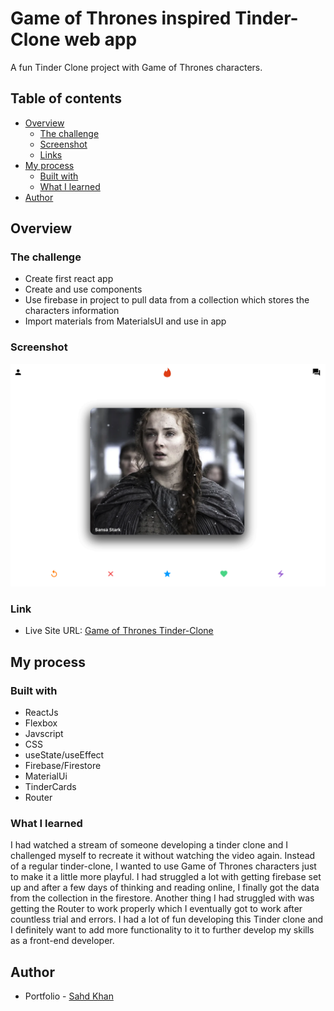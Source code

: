 # Game of Thrones inspired Tinder-Clone web app

A fun Tinder Clone project with Game of Thrones characters.

## Table of contents

- [Overview](#overview)
  - [The challenge](#the-challenge)
  - [Screenshot](#screenshot)
  - [Links](#links)
- [My process](#my-process)
  - [Built with](#built-with)
  - [What I learned](#what-i-learned)
- [Author](#author)

## Overview

### The challenge

- Create first react app
- Create and use components
- Use firebase in project to pull data from a collection which stores the characters information
- Import materials from MaterialsUI and use in app

### Screenshot

![](./Screen%20Shot%202022-06-14%20at%206.42.43%20PM.png)

### Link

- Live Site URL: [Game of Thrones Tinder-Clone](https://khansahd.github.io/Expenses-Chart-Component/)

## My process

### Built with

- ReactJs
- Flexbox
- Javscript
- CSS
- useState/useEffect
- Firebase/Firestore
- MaterialUi
- TinderCards
- Router

### What I learned

I had watched a stream of someone developing a tinder clone and I challenged myself to recreate it without watching the video again. Instead of a regular tinder-clone, I wanted to use Game of Thrones characters just to make it a little more playful. I had struggled a lot with getting firebase set up and after a few days of thinking and reading online, I finally got the data from the collection in the firestore. Another thing I had struggled with was getting the Router to work properly which I eventually got to work after countless trial and errors. I had a lot of fun developing this Tinder clone and I definitely want to add more functionality to it to further develop my skills as a front-end developer.

## Author

- Portfolio - [Sahd Khan](https://khansahd.github.io/SahdKhan-Portfolio/)
